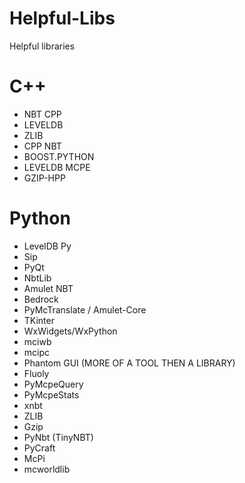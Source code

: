 # Helpful-Libs
Helpful libraries

# C++
- NBT CPP
- LEVELDB
- ZLIB
- CPP NBT
- BOOST.PYTHON
- LEVELDB MCPE
- GZIP-HPP

# Python

- LevelDB Py
- Sip
- PyQt
- NbtLib
- Amulet NBT
- Bedrock
- PyMcTranslate / Amulet-Core
- TKinter
- WxWidgets/WxPython
- mciwb
- mcipc
- Phantom GUI (MORE OF A TOOL THEN A LIBRARY)
- Fluoly
- PyMcpeQuery
- PyMcpeStats
- xnbt
- ZLIB
- Gzip
- PyNbt (TinyNBT)
- PyCraft
- McPi
- mcworldlib
